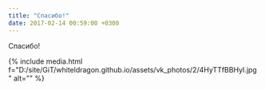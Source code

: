 ```yaml
---
title: "Спасибо!"
date: 2017-02-14 00:59:00 +0300
---
```


Спасибо!

{% include media.html f="D:/site/GiT/whiteldragon.github.io/assets/vk_photos/2/4HyTTfBBHyI.jpg" alt="" %}
